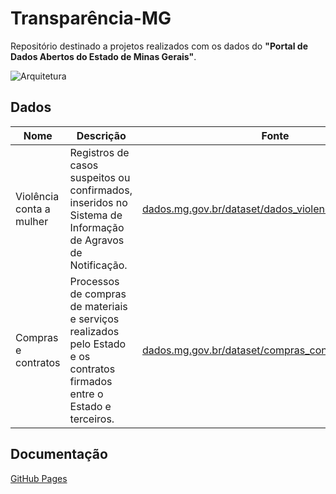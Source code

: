 # Transparência-MG
Repositório destinado a projetos realizados com os dados do **"Portal de Dados Abertos do Estado de Minas Gerais"**.

![Arquitetura](https://github.com/jptudobem42/transparencia-mg/assets/134102252/11c09e7e-9fbc-432e-85cd-18dea64a9e2a)

## Dados

| Nome      | Descrição                         | Fonte                            |
|-----------|-----------------------------------|---------------------------------|
| Violência conta a mulher | Registros de casos suspeitos ou confirmados, inseridos no Sistema de Informação de Agravos de Notificação.     | [dados.mg.gov.br/dataset/dados_violencia_mulheres_ses](<https://dados.mg.gov.br/dataset/dados_violencia_mulheres_ses>)     |
| Compras e contratos      | Processos de compras de materiais e serviços realizados pelo Estado e os contratos firmados entre o Estado e terceiros.   | [dados.mg.gov.br/dataset/compras_contratos](<https://dados.mg.gov.br/dataset/compras_contratos>)|

## Documentação
[GitHub Pages](<https://jptudobem42.github.io/transparencia-mg>)
